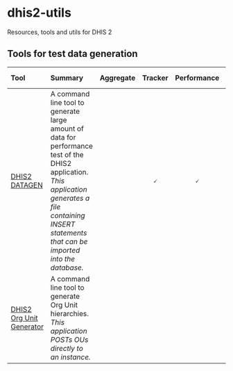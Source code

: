 # dhis2-utils

Resources, tools and utils for DHIS 2

## Tools for test data generation

|Tool|Summary|Aggregate|Tracker|Performance|Versions supported|
|:--------------------|:----------------------------------------------|:-:|:-:|:-:|:-|
|[DHIS2 DATAGEN](https://github.com/dhis2/dhis2-utils/tree/master/tools/dhis2-datagen)|A command line tool to generate large amount of data for performance test of the DHIS2 application. _This application generates a file containing INSERT statements that can be imported into the database._||🗸|🗸|all?|
|[DHIS2 Org Unit Generator](https://github.com/dhis2/dhis2-utils/tree/master/tools/dhis2-org-generator)|A command line tool to generate Org Unit hierarchies. _This application POSTs OUs directly to an instance._|||||
